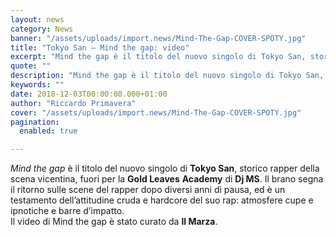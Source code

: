 ```yaml
---
layout: news
category: News
banner: "/assets/uploads/import.news/Mind-The-Gap-COVER-SPOTY.jpg"
title: "Tokyo San – Mind the gap: video"
excerpt: "Mind the gap è il titolo del nuovo singolo di Tokyo San, storico rapper della scena vicentina, fuori per la Gold Leaves Academy di Dj MS. Il brano segna il ritorno sulle scene del rapper dopo diversi anni di pausa, ed è un testamento dell’attitudine cruda e hardcore del suo rap: atmosfere cupe e ipnotiche [&hellip"
quote: ""
description: "Mind the gap è il titolo del nuovo singolo di Tokyo San, storico rapper della scena vicentina, fuori per la Gold Leaves Academy di Dj MS. Il brano segna il ritorno sulle scene del rapper dopo diversi anni di pausa, ed è un testamento dell’attitudine cruda e hardcore del suo rap: atmosfere cupe e ipnotiche [&hellip"
keywords: ""
date: 2018-12-03T00:00:00.000+01:00
author: "Riccardo Primavera"
cover: "/assets/uploads/import.news/Mind-The-Gap-COVER-SPOTY.jpg"
pagination:
  enabled: true

---
```


_Mind the gap_ è il titolo del nuovo singolo di **Tokyo San**, storico rapper della scena vicentina, fuori per la **Gold Leaves** **Academy** di **Dj MS**. Il brano segna il ritorno sulle scene del rapper dopo diversi anni di pausa, ed è un testamento dell’attitudine cruda e hardcore del suo rap: atmosfere cupe e ipnotiche e barre d’impatto.  
Il video di Mind the gap è stato curato da **Il Marza**.